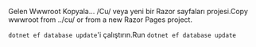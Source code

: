 <span data-ttu-id="7c4fa-101">Gelen Wwwroot Kopyala... /Cu/ veya yeni bir Razor sayfaları projesi.</span><span class="sxs-lookup"><span data-stu-id="7c4fa-101">Copy wwwroot from ../cu/ or from a new Razor Pages project.</span></span>

<span data-ttu-id="7c4fa-102">`dotnet ef database update`'i çalıştırın.</span><span class="sxs-lookup"><span data-stu-id="7c4fa-102">Run `dotnet ef database update`</span></span>
